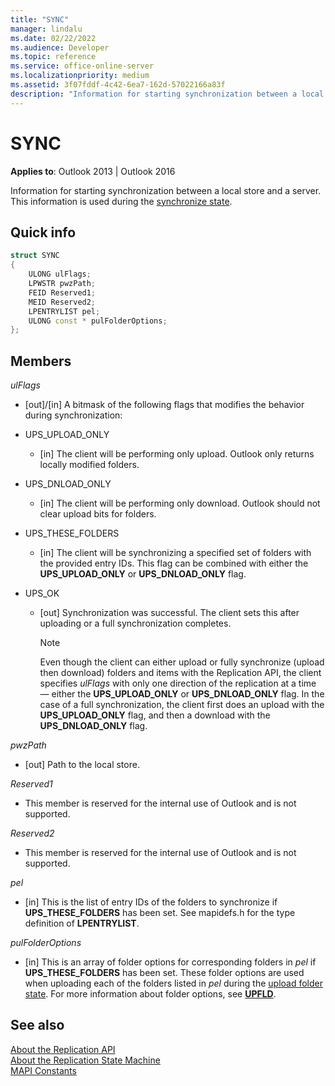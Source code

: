 ```yaml
---
title: "SYNC" 
manager: lindalu
ms.date: 02/22/2022
ms.audience: Developer
ms.topic: reference
ms.service: office-online-server
ms.localizationpriority: medium
ms.assetid: 3f07fddf-4c42-6ea7-162d-57022166a83f
description: "Information for starting synchronization between a local store and a server."
---
```


# SYNC

**Applies to**: Outlook 2013 | Outlook 2016
  
Information for starting synchronization between a local store and a server. This information is used during the [synchronize state](synchronize-state.md).
  
## Quick info

```cpp
struct SYNC 
{ 
    ULONG ulFlags; 
    LPWSTR pwzPath; 
    FEID Reserved1; 
    MEID Reserved2; 
    LPENTRYLIST pel; 
    ULONG const * pulFolderOptions; 
};
```

## Members

 _ulFlags_
  
- [out]/[in] A bitmask of the following flags that modifies the behavior during synchronization:

- UPS_UPLOAD_ONLY

  - [in] The client will be performing only upload. Outlook only returns locally modified folders.

- UPS_DNLOAD_ONLY

  - [in] The client will be performing only download. Outlook should not clear upload bits for folders.

- UPS_THESE_FOLDERS

  - [in] The client will be synchronizing a specified set of folders with the provided entry IDs. This flag can be combined with either the **UPS_UPLOAD_ONLY** or **UPS_DNLOAD_ONLY** flag.

- UPS_OK

  - [out] Synchronization was successful. The client sets this after uploading or a full synchronization completes.

      > [!NOTE]
      > Even though the client can either upload or fully synchronize (upload then download) folders and items with the Replication API, the client specifies *ulFlags* with only one direction of the replication at a time — either the **UPS_UPLOAD_ONLY** or **UPS_DNLOAD_ONLY** flag. In the case of a full synchronization, the client first does an upload with the **UPS_UPLOAD_ONLY** flag, and then a download with the **UPS_DNLOAD_ONLY** flag. 
  
 _pwzPath_
  
- [out] Path to the local store.

 _Reserved1_
  
- This member is reserved for the internal use of Outlook and is not supported.

 _Reserved2_
  
- This member is reserved for the internal use of Outlook and is not supported.

 _pel_
  
- [in] This is the list of entry IDs of the folders to synchronize if **UPS_THESE_FOLDERS** has been set. See mapidefs.h for the type definition of **LPENTRYLIST**.

 _pulFolderOptions_
  
- [in] This is an array of folder options for corresponding folders in _pel_ if **UPS_THESE_FOLDERS** has been set. These folder options are used when uploading each of the folders listed in *pel* during the [upload folder state](upload-folder-state.md). For more information about folder options, see **[UPFLD](upfld.md)**.

## See also

[About the Replication API](about-the-replication-api.md)  
[About the Replication State Machine](about-the-replication-state-machine.md)  
[MAPI Constants](mapi-constants.md)
